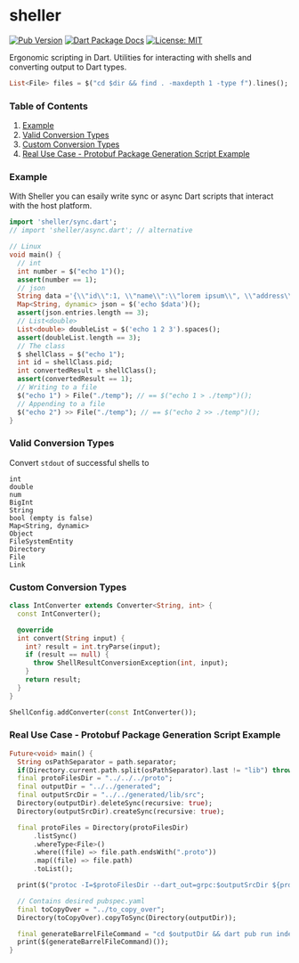 # sheller

[![Pub Version](https://img.shields.io/pub/v/sheller.svg)](https://pub.dev/packages/sheller)
[![Dart Package Docs](https://img.shields.io/badge/documentation-pub.dev-blue.svg)](https://pub.dev/documentation/sheller/latest/)
[![License: MIT](https://img.shields.io/badge/license-MIT-purple.svg)](https://opensource.org/licenses/MIT)

Ergonomic scripting in Dart. Utilities for interacting with shells and converting output to Dart types.

```dart
List<File> files = $("cd $dir && find . -maxdepth 1 -type f").lines();
```
### Table of Contents

1. [Example](#examples)
2. [Valid Conversion Types](#valid-conversion-types)
3. [Custom Conversion Types](#custom-conversion-types)
4. [Real Use Case - Protobuf Package Generation Script Example](#real-use-case---protobuf-package-generation-script-example)

### Example
With Sheller you can esaily write sync or async Dart scripts that interact with the host platform.
```dart
import 'sheller/sync.dart';
// import 'sheller/async.dart'; // alternative

// Linux
void main() {
  // int
  int number = $("echo 1")();
  assert(number == 1);
  // json
  String data ='{\\"id\\":1, \\"name\\":\\"lorem ipsum\\", \\"address\\":\\"dolor set amet\\"}';
  Map<String, dynamic> json = $('echo $data')();
  assert(json.entries.length == 3);
  // List<double>
  List<double> doubleList = $('echo 1 2 3').spaces();
  assert(doubleList.length == 3);
  // The class
  $ shellClass = $("echo 1");
  int id = shellClass.pid;
  int convertedResult = shellClass();
  assert(convertedResult == 1);
  // Writing to a file
  $("echo 1") > File("./temp"); // == $("echo 1 > ./temp")();
  // Appending to a file
  $("echo 2") >> File("./temp"); // == $("echo 2 >> ./temp")();
}
```

### Valid Conversion Types
Convert `stdout` of successful shells to
```
int
double
num
BigInt
String
bool (empty is false)
Map<String, dynamic>
Object
FileSystemEntity
Directory
File
Link
```

### Custom Conversion Types

```dart
class IntConverter extends Converter<String, int> {
  const IntConverter();

  @override
  int convert(String input) {
    int? result = int.tryParse(input);
    if (result == null) {
      throw ShellResultConversionException(int, input);
    }
    return result;
  }
}

ShellConfig.addConverter(const IntConverter());
```

### Real Use Case - Protobuf Package Generation Script Example
```dart
Future<void> main() {
  String osPathSeparator = path.separator;
  if(Directory.current.path.split(osPathSeparator).last != "lib") throw StateError("Launched from wrong directory. Current: ${Directory.current.path}");
  final protoFilesDir = "../../../proto";
  final outputDir = "../../generated";
  final outputSrcDir = "../../generated/lib/src";
  Directory(outputDir).deleteSync(recursive: true);
  Directory(outputSrcDir).createSync(recursive: true);

  final protoFiles = Directory(protoFilesDir)
      .listSync()
      .whereType<File>()
      .where((file) => file.path.endsWith(".proto"))
      .map((file) => file.path)
      .toList();

  print($("protoc -I=$protoFilesDir --dart_out=grpc:$outputSrcDir ${protoFiles.join(' ')}")());

  // Contains desired pubspec.yaml
  final toCopyOver = "../to_copy_over";
  Directory(toCopyOver).copyToSync(Directory(outputDir));

  final generateBarrelFileCommand = "cd $outputDir && dart pub run index_generator";
  print($(generateBarrelFileCommand)());
}
```